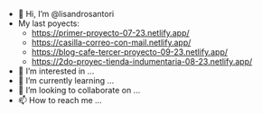 - 👋 Hi, I’m @lisandrosantori
- My last poyects:
  +  https://primer-proyecto-07-23.netlify.app/
  +  https://casilla-correo-con-mail.netlify.app/
  +  https://blog-cafe-tercer-proyecto-09-23.netlify.app/
  +  https://2do-proyec-tienda-indumentaria-08-23.netlify.app/
- 👀 I’m interested in ...
- 🌱 I’m currently learning ...
- 💞️ I’m looking to collaborate on ...
- 📫 How to reach me ...

<!---
lisandrosantori/lisandrosantori is a ✨ special ✨ repository because its `README.md` (this file) appears on your GitHub profile.
You can click the Preview link to take a look at your changes.
--->
